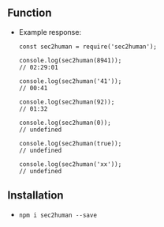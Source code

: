 ## Function
* Example response:
    ```JS
    const sec2human = require('sec2human');

    console.log(sec2human(8941));
    // 02:29:01

    console.log(sec2human('41'));
    // 00:41

    console.log(sec2human(92));
    // 01:32

    console.log(sec2human(0));
    // undefined

    console.log(sec2human(true));
    // undefined

    console.log(sec2human('xx'));
    // undefined
    ```
## Installation
* `npm i sec2human --save`
